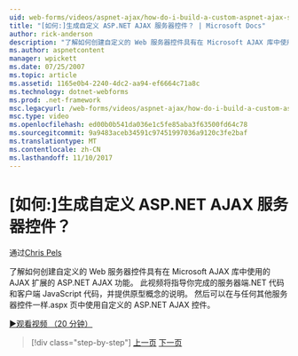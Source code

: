 ```yaml
---
uid: web-forms/videos/aspnet-ajax/how-do-i-build-a-custom-aspnet-ajax-server-control
title: "[如何:]生成自定义 ASP.NET AJAX 服务器控件？ | Microsoft Docs"
author: rick-anderson
description: "了解如何创建自定义的 Web 服务器控件具有在 Microsoft AJAX 库中使用的 AJAX 扩展的 ASP.NET AJAX 功能。 此视频将引导你..."
ms.author: aspnetcontent
manager: wpickett
ms.date: 07/25/2007
ms.topic: article
ms.assetid: 1165e0b4-2240-4dc2-aa94-ef6664c71a8c
ms.technology: dotnet-webforms
ms.prod: .net-framework
msc.legacyurl: /web-forms/videos/aspnet-ajax/how-do-i-build-a-custom-aspnet-ajax-server-control
msc.type: video
ms.openlocfilehash: ed00b0b541da036e1c5fe85aba3f63500fd64c78
ms.sourcegitcommit: 9a9483aceb34591c97451997036a9120c3fe2baf
ms.translationtype: MT
ms.contentlocale: zh-CN
ms.lasthandoff: 11/10/2017
---
```

<a name="how-do-i-build-a-custom-aspnet-ajax-server-control"></a>[如何:]生成自定义 ASP.NET AJAX 服务器控件？
====================
通过[Chris Pels](https://twitter.com/chrispels)

了解如何创建自定义的 Web 服务器控件具有在 Microsoft AJAX 库中使用的 AJAX 扩展的 ASP.NET AJAX 功能。 此视频将指导你完成的服务器端.NET 代码和客户端 JavaScript 代码，并提供原型概念的说明。 然后可以在与任何其他服务器控件一样.aspx 页中使用自定义的 ASP.NET AJAX 控件。

[&#9654;观看视频 （20 分钟）](https://channel9.msdn.com/Blogs/ASP-NET-Site-Videos/how-do-i-build-a-custom-aspnet-ajax-server-control)

>[!div class="step-by-step"]
[上一页](how-do-i-debug-aspnet-ajax-applications-using-visual-studio-2005.md)
[下一页](how-do-i-use-javascript-to-refresh-an-aspnet-ajax-updatepanel.md)
